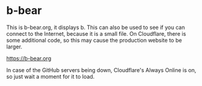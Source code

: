 # b-bear
This is b-bear.org, it displays b. This can also be used to see if you can connect to the Internet, because it is a small file. On Cloudflare, there is some additional code, so this may cause the production website to be larger.

https://b-bear.org

In case of the GitHub servers being down, Cloudflare's Always Online is on, so just wait a moment for it to load.